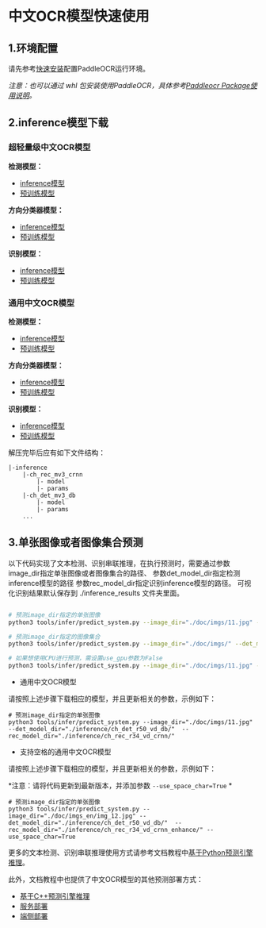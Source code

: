 # 中文OCR模型快速使用

## 1.环境配置

请先参考[快速安装](./installation.md)配置PaddleOCR运行环境。

*注意：也可以通过 whl 包安装使用PaddleOCR，具体参考[Paddleocr Package使用说明](https://github.com/PaddlePaddle/PaddleOCR/blob/develop/doc/doc_ch/whl.md)。*

## 2.inference模型下载

### 超轻量级中文OCR模型
**检测模型：**
* [inference模型](https://paddleocr.bj.bcebos.com/ch_models/ch_det_mv3_db_infer.tar)
* [预训练模型](https://paddleocr.bj.bcebos.com/ch_models/ch_det_mv3_db.tar)

**方向分类器模型：**
* [inference模型](https://paddleocr.bj.bcebos.com/ch_models/ch_rec_mv3_crnn_infer.tar)
* [预训练模型](https://paddleocr.bj.bcebos.com/ch_models/ch_rec_mv3_crnn.tar)

**识别模型：**
* [inference模型](https://paddleocr.bj.bcebos.com/ch_models/ch_rec_mv3_crnn_enhance_infer.tar)
* [预训练模型](https://paddleocr.bj.bcebos.com/ch_models/ch_rec_mv3_crnn_enhance.tar)

### 通用中文OCR模型
**检测模型：**
* [inference模型](https://paddleocr.bj.bcebos.com/ch_models/ch_det_r50_vd_db_infer.tar)
* [预训练模型](https://paddleocr.bj.bcebos.com/ch_models/ch_det_r50_vd_db.tar)

**方向分类器模型：**
* [inference模型](https://paddleocr.bj.bcebos.com/ch_models/ch_rec_r34_vd_crnn_infer.tar)
* [预训练模型](https://paddleocr.bj.bcebos.com/ch_models/ch_rec_r34_vd_crnn.tar)

**识别模型：**
* [inference模型](https://paddleocr.bj.bcebos.com/ch_models/ch_rec_r34_vd_crnn_enhance_infer.tar)
* [预训练模型](https://paddleocr.bj.bcebos.com/ch_models/ch_rec_r34_vd_crnn_enhance.tar)


解压完毕后应有如下文件结构：
```
|-inference
    |-ch_rec_mv3_crnn
        |- model
        |- params
    |-ch_det_mv3_db
        |- model
        |- params
    ...
```

## 3.单张图像或者图像集合预测

以下代码实现了文本检测、识别串联推理，在执行预测时，需要通过参数image_dir指定单张图像或者图像集合的路径、
参数det_model_dir指定检测inference模型的路径
参数rec_model_dir指定识别inference模型的路径。
可视化识别结果默认保存到 ./inference_results 文件夹里面。

```bash

# 预测image_dir指定的单张图像
python3 tools/infer/predict_system.py --image_dir="./doc/imgs/11.jpg" --det_model_dir="./inference/ch_det_mv3_db/"  --rec_model_dir="./inference/ch_rec_mv3_crnn/"

# 预测image_dir指定的图像集合
python3 tools/infer/predict_system.py --image_dir="./doc/imgs/" --det_model_dir="./inference/ch_det_mv3_db/"  --rec_model_dir="./inference/ch_rec_mv3_crnn/"

# 如果想使用CPU进行预测，需设置use_gpu参数为False
python3 tools/infer/predict_system.py --image_dir="./doc/imgs/11.jpg" --det_model_dir="./inference/ch_det_mv3_db/"  --rec_model_dir="./inference/ch_rec_mv3_crnn/" --use_gpu=False
```

- 通用中文OCR模型

请按照上述步骤下载相应的模型，并且更新相关的参数，示例如下：
```
# 预测image_dir指定的单张图像
python3 tools/infer/predict_system.py --image_dir="./doc/imgs/11.jpg" --det_model_dir="./inference/ch_det_r50_vd_db/"  --rec_model_dir="./inference/ch_rec_r34_vd_crnn/"
```

- 支持空格的通用中文OCR模型

请按照上述步骤下载相应的模型，并且更新相关的参数，示例如下：

*注意：请将代码更新到最新版本，并添加参数 `--use_space_char=True` *

```
# 预测image_dir指定的单张图像
python3 tools/infer/predict_system.py --image_dir="./doc/imgs_en/img_12.jpg" --det_model_dir="./inference/ch_det_r50_vd_db/"  --rec_model_dir="./inference/ch_rec_r34_vd_crnn_enhance/" --use_space_char=True
```

更多的文本检测、识别串联推理使用方式请参考文档教程中[基于Python预测引擎推理](./inference.md)。

此外，文档教程中也提供了中文OCR模型的其他预测部署方式：
- [基于C++预测引擎推理](../../deploy/cpp_infer/readme.md)
- [服务部署](./serving.md)
- [端侧部署](../../deploy/lite/readme.md)
